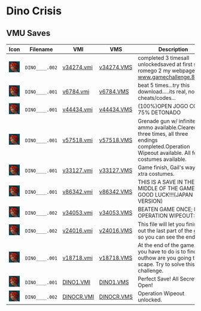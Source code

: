 # Dino Crisis

## VMU Saves

| Icon | Filename | VMI | VMS | Description |
|------|----------|-----|-----|-------------|
| ![Dino Crisis](../icons/DINO____.002.GIF) | `DINO____.002` | [v34274.vmi](v34274.vmi) | [v34274.VMS](v34274.VMS) | completed 3 timesall unlockedsaved at first save romego 2 my webpage---www.gamechallenge.8m.net  |
| ![Dino Crisis](../icons/DINO____.001.GIF) | `DINO____.001` | [v6784.vmi](v6784.vmi) | [v6784.VMS](v6784.VMS) | beat 5 times...try this download.....its real, no cheats/codes...  |
| ![Dino Crisis](../icons/DINO____.001.GIF) | `DINO____.001` | [v44434.vmi](v44434.vmi) | [v44434.VMS](v44434.VMS) | (100%)OPEN JOGO COM 75% DETONADO  |
| ![Dino Crisis](../icons/DINO____.001.GIF) | `DINO____.001` | [v57518.vmi](v57518.vmi) | [v57518.VMS](v57518.VMS) | Grenade gun w/ infinite ammo available.Cleared three times, all three endings completed.Operation Wipeout available. All four costumes available.  |
| ![Dino Crisis](../icons/DINO____.001.GIF) | `DINO____.001` | [v33127.vmi](v33127.vmi) | [v33127.VMS](v33127.VMS) | Game finish, Gail's way.  Two xtra costumes.    |
| ![Dino Crisis](../icons/DINO____.001.GIF) | `DINO____.001` | [v86342.vmi](v86342.vmi) | [v86342.VMS](v86342.VMS) | THIS IS A SAVE IN THE MIDDLE OF THE GAME . GOOD LUCK!!!(JAPAN VERSION)  |
| ![Dino Crisis](../icons/DINO____.002.GIF) | `DINO____.002` | [v34053.vmi](v34053.vmi) | [v34053.VMS](v34053.VMS) | BEATEN GAME ONCE; HAS OPERATION WIPEOUT:  |
| ![Dino Crisis](../icons/DINO____.002.GIF) | `DINO____.002` | [v24016.vmi](v24016.vmi) | [v24016.VMS](v24016.VMS) | This file will let you finish out the last part of the game so you can see the ending.  |
| ![Dino Crisis](../icons/DINO____.001.GIF) | `DINO____.001` | [v18718.vmi](v18718.vmi) | [v18718.VMS](v18718.VMS) | At the end of the game. All you have to do is to find outhow are you going to scape. Try to solve this last challenge.  |
| ![Dino Crisis](../icons/DINO____.001.GIF) | `DINO____.001` | [DINO1.VMI](DINO1.VMI) | [DINO1.VMS](DINO1.VMS) | Perfect Save! All Secret Open! |
| ![Dino Crisis](../icons/DINO____.002.GIF) | `DINO____.002` | [DINOCR.VMI](DINOCR.VMI) | [DINOCR.VMS](DINOCR.VMS) | Operation Wipeout unlocked. |
